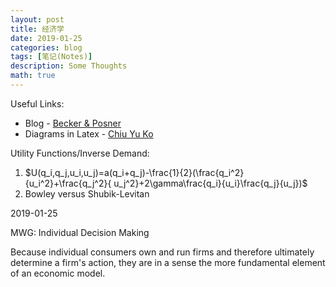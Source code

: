 ```yaml
---
layout: post
title: 经济学
date: 2019-01-25
categories: blog
tags: [笔记(Notes)]
description: Some Thoughts
math: true
---
```



Useful Links:  
- Blog - [Becker & Posner](https://www.becker-posner-blog.com/)  
- Diagrams in Latex - [Chiu Yu Ko](https://sites.google.com/site/kochiuyu/Tikz#TOC-Unit-Simplex-)

Utility Functions/Inverse Demand:
1. $U(q_i,q_j,u_i,u_j)=a(q_i+q_j)-\frac{1}{2}(\frac{q_i^2}{u_i^2}+\frac{q_j^2}{ u_j^2}+2\gamma\frac{q_i}{u_i}\frac{q_j}{u_j})$
2. Bowley versus Shubik-Levitan

2019-01-25 

MWG: Individual Decision Making

Because individual consumers own and run firms and therefore ultimately determine a firm's action, 
they are in a sense the more fundamental element of an economic model.



